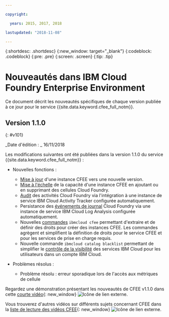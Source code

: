 ```yaml
---

copyright:

  years: 2015, 2017, 2018

lastupdated: "2018-11-08"

---
```


{:shortdesc: .shortdesc}
{:new_window: target="_blank"}
{:codeblock: .codeblock}
{:pre: .pre}
{:screen: .screen}
{:tip: .tip}

# Nouveautés dans IBM Cloud Foundry Enterprise Environment

Ce document décrit les nouveautés spécifiques de chaque version publiée à ce jour pour le service {{site.data.keyword.cfee_full_notm}}. 

## Version 1.1.0
{: #v101}

_Date d'édition : _ 16/11/2018 

Les modifications suivantes ont été publiées dans la version 1.1.0 du service {{site.data.keyword.cfee_full_notm}} :

* Nouvelles fonctions :
   * [Mise à jour](https://console.bluemix.net/docs/cloud-foundry/updating-scaling.html#update-scale#update) d'une instance CFEE vers une nouvelle version.
   * [Mise à l'échelle](https://console.bluemix.net/docs/cloud-foundry/updating-scaling.html#update-scale#scale) de la capacité d'une instance CFEE en ajoutant ou en supprimant des cellules Cloud Foundry. 
   * [Audit](https://console.bluemix.net/docs/cloud-foundry/auditing-logging.html#auditing-logging#auditing) des activités Cloud Foundry via l'intégration à une instance de service IBM Cloud Activity Tracker configurée automatiquement.
   * Persistance des [événements de journal](https://console.bluemix.net/docs/cloud-foundry/auditing-logging.html#auditing-logging#logging) Cloud Foundry via une instance de service IBM Cloud Log Analysis configurée automatiquement. 
   * Nouvelles [commandes](https://console.bluemix.net/docs/cloud-foundry/permissions.html#permissions#permcli-creating) `ibmcloud cfee` permettant d'extraire et de définir des droits pour créer des instances CFEE. Les commandes agrègent et simplifient la définition de droits pour le service CFEE et pour les services de prise en charge requis. 
   * Nouvelle commande `ibmcloud catalog blacklist` permettant de simplifier le [contrôle de la visibilité](https://console.bluemix.net/docs/cloud-foundry/add-serv-inst.html#workingwith-services#service_visibility) des services IBM Cloud pour les utilisateurs dans un compte IBM Cloud. 

* Problèmes résolus :
   *  Problème résolu : erreur sporadique lors de l'accès aux métriques de cellule
   
Regardez une démonstration présentant les nouveautés de CFEE v1.1.0 dans cette [courte vidéo](https://ibm.biz/CFEE-V110){: new_window} ![Icône de lien externe](../icons/launch-glyph.svg "Icône de lien externe").

Vous trouverez d'autres vidéos sur différents sujets concernant CFEE dans la [liste de lecture des vidéos CFEE](https://ibm.biz/CFEE-Playlist){: new_window} ![Icône de lien externe](../icons/launch-glyph.svg "Icône de lien externe").
